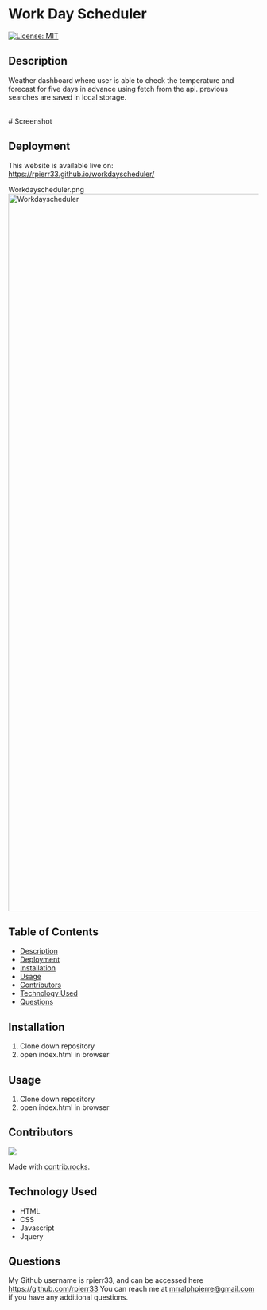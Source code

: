 # Work Day Scheduler 

  [![License: MIT](https://img.shields.io/badge/License-MIT-yellow.svg)](https://opensource.org/licenses/MIT)

## Description
 Weather dashboard where user is able to check the temperature and forecast for five days in advance using fetch from the api. previous searches are saved in local storage.

<br>
# Screenshot

## Deployment
This website is available live on: https://rpierr33.github.io/workdayscheduler/


Workdayscheduler.png<img width="1440" alt="Workdayscheduler" src="https://user-images.githubusercontent.com/35232283/127199932-e542a481-f98c-4bdd-9bf1-002341a5ce27.png">


## Table of Contents
- [Description](#description)
- [Deployment](#deployment)
- [Installation](#installation)
- [Usage](#usage)
- [Contributors](#contributors)
- [Technology Used](#technology-used)
- [Questions](#questions)

## Installation
1. Clone down repository
2. open index.html in browser


## Usage
1. Clone down repository
2. open index.html in browser


## Contributors
<a href="https://github.com/rpierr33/workdayscheduler/graphs/contributors">
  <img src="https://contrib.rocks/image?repo=rpierr33/team-profile-generator" />
</a>

Made with [contrib.rocks](https://contrib.rocks).

## Technology Used
- HTML
- CSS
- Javascript
- Jquery

## Questions
My Github username is rpierr33, and can be accessed here https://github.com/rpierr33
You can reach me at mrralphpierre@gmail.com if you have any additional questions.

